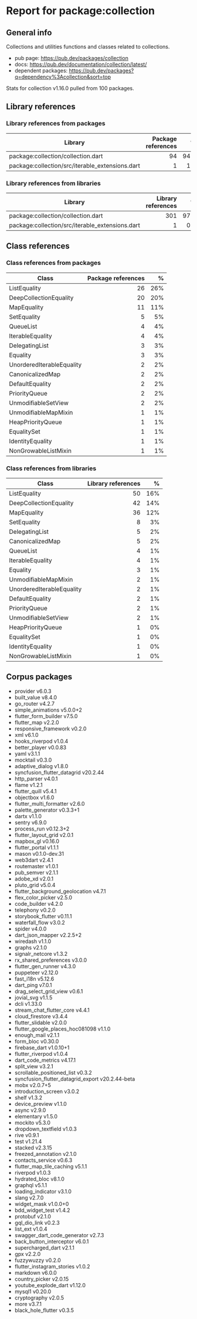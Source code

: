 # Report for package:collection

## General info

Collections and utilities functions and classes related to collections.

- pub page: https://pub.dev/packages/collection
- docs: https://pub.dev/documentation/collection/latest/
- dependent packages: https://pub.dev/packages?q=dependency%3Acollection&sort=top

Stats for collection v1.16.0 pulled from 100 packages.

## Library references

### Library references from packages

| Library | Package references | % |
| --- | ---: | ---: |
| package:collection/collection.dart | 94 | 94% |
| package:collection/src/iterable_extensions.dart | 1 | 1% |

### Library references from libraries

| Library | Library references | % |
| --- | ---: | ---: |
| package:collection/collection.dart | 301 | 97% |
| package:collection/src/iterable_extensions.dart | 1 | 0% |

## Class references

### Class references from packages

| Class | Package references | % |
| --- | ---: | ---: |
| ListEquality | 26 | 26% |
| DeepCollectionEquality | 20 | 20% |
| MapEquality | 11 | 11% |
| SetEquality | 5 | 5% |
| QueueList | 4 | 4% |
| IterableEquality | 4 | 4% |
| DelegatingList | 3 | 3% |
| Equality | 3 | 3% |
| UnorderedIterableEquality | 2 | 2% |
| CanonicalizedMap | 2 | 2% |
| DefaultEquality | 2 | 2% |
| PriorityQueue | 2 | 2% |
| UnmodifiableSetView | 2 | 2% |
| UnmodifiableMapMixin | 1 | 1% |
| HeapPriorityQueue | 1 | 1% |
| EqualitySet | 1 | 1% |
| IdentityEquality | 1 | 1% |
| NonGrowableListMixin | 1 | 1% |

### Class references from libraries

| Class | Library references | % |
| --- | ---: | ---: |
| ListEquality | 50 | 16% 
| DeepCollectionEquality | 42 | 14% 
| MapEquality | 36 | 12% 
| SetEquality | 8 | 3% 
| DelegatingList | 5 | 2% 
| CanonicalizedMap | 5 | 2% 
| QueueList | 4 | 1% 
| IterableEquality | 4 | 1% 
| Equality | 3 | 1% 
| UnmodifiableMapMixin | 2 | 1% 
| UnorderedIterableEquality | 2 | 1% 
| DefaultEquality | 2 | 1% 
| PriorityQueue | 2 | 1% 
| UnmodifiableSetView | 2 | 1% 
| HeapPriorityQueue | 1 | 0% 
| EqualitySet | 1 | 0% 
| IdentityEquality | 1 | 0% 
| NonGrowableListMixin | 1 | 0% 

## Corpus packages

- provider v6.0.3
- built_value v8.4.0
- go_router v4.2.7
- simple_animations v5.0.0+2
- flutter_form_builder v7.5.0
- flutter_map v2.2.0
- responsive_framework v0.2.0
- xml v6.1.0
- hooks_riverpod v1.0.4
- better_player v0.0.83
- yaml v3.1.1
- mocktail v0.3.0
- adaptive_dialog v1.8.0
- syncfusion_flutter_datagrid v20.2.44
- http_parser v4.0.1
- flame v1.2.1
- flutter_quill v5.4.1
- objectbox v1.6.0
- flutter_multi_formatter v2.6.0
- palette_generator v0.3.3+1
- dartx v1.1.0
- sentry v6.9.0
- process_run v0.12.3+2
- flutter_layout_grid v2.0.1
- mapbox_gl v0.16.0
- flutter_portal v1.1.1
- mason v0.1.0-dev.31
- web3dart v2.4.1
- routemaster v1.0.1
- pub_semver v2.1.1
- adobe_xd v2.0.1
- pluto_grid v5.0.4
- flutter_background_geolocation v4.7.1
- flex_color_picker v2.5.0
- code_builder v4.2.0
- telephony v0.2.0
- storybook_flutter v0.11.1
- waterfall_flow v3.0.2
- spider v4.0.0
- dart_json_mapper v2.2.5+2
- wiredash v1.1.0
- graphs v2.1.0
- signalr_netcore v1.3.2
- rx_shared_preferences v3.0.0
- flutter_gen_runner v4.3.0
- puppeteer v2.12.0
- fast_i18n v5.12.6
- dart_ping v7.0.1
- drag_select_grid_view v0.6.1
- jovial_svg v1.1.5
- dcli v1.33.0
- stream_chat_flutter_core v4.4.1
- cloud_firestore v3.4.4
- flutter_slidable v2.0.0
- flutter_google_places_hoc081098 v1.1.0
- enough_mail v2.1.1
- form_bloc v0.30.0
- firebase_dart v1.0.10+1
- flutter_riverpod v1.0.4
- dart_code_metrics v4.17.1
- split_view v3.2.1
- scrollable_positioned_list v0.3.2
- syncfusion_flutter_datagrid_export v20.2.44-beta
- mobx v2.0.7+5
- introduction_screen v3.0.2
- shelf v1.3.2
- device_preview v1.1.0
- async v2.9.0
- elementary v1.5.0
- mockito v5.3.0
- dropdown_textfield v1.0.3
- rive v0.9.1
- test v1.21.4
- stacked v2.3.15
- freezed_annotation v2.1.0
- contacts_service v0.6.3
- flutter_map_tile_caching v5.1.1
- riverpod v1.0.3
- hydrated_bloc v8.1.0
- graphql v5.1.1
- loading_indicator v3.1.0
- slang v2.7.0
- widget_mask v1.0.0+0
- bdd_widget_test v1.4.2
- protobuf v2.1.0
- gql_dio_link v0.2.3
- list_ext v1.0.4
- swagger_dart_code_generator v2.7.3
- back_button_interceptor v6.0.1
- supercharged_dart v2.1.1
- gpx v2.2.0
- fuzzywuzzy v0.2.0
- flutter_instagram_stories v1.0.2
- markdown v6.0.0
- country_picker v2.0.15
- youtube_explode_dart v1.12.0
- mysql1 v0.20.0
- cryptography v2.0.5
- more v3.7.1
- black_hole_flutter v0.3.5
